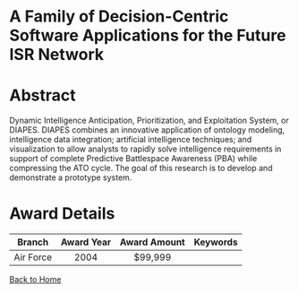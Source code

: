 
A Family of Decision-Centric Software Applications for the Future ISR Network
=============================================================================

# Abstract


Dynamic Intelligence Anticipation, Prioritization, and Exploitation System, or DIAPES.  DIAPES combines an innovative application of ontology modeling, intelligence data integration; artificial intelligence techniques; and visualization to allow analysts to rapidly solve intelligence requirements in support of complete Predictive Battlespace Awareness (PBA) while compressing the ATO cycle. The goal of this research is to develop and demonstrate a prototype system.  

# Award Details

|Branch|Award Year|Award Amount|Keywords|
| :---: | :---: | :---: | :---: |
|Air Force|2004|$99,999||
  
  


[Back to Home](https://github.com/chrischow/dod_sbir_awards/CC/#1272)
